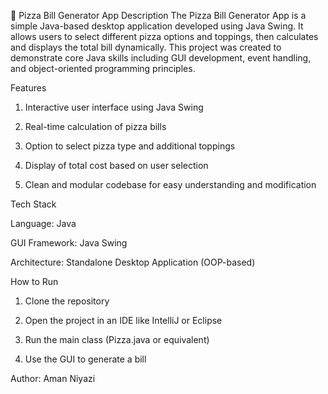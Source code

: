 🍕 Pizza Bill Generator App
Description
The Pizza Bill Generator App is a simple Java-based desktop application developed using Java Swing. It allows users to select different pizza options and toppings, then calculates and displays the total bill dynamically. This project was created to demonstrate core Java skills including GUI development, event handling, and object-oriented programming principles.

Features

1. Interactive user interface using Java Swing

2. Real-time calculation of pizza bills

3. Option to select pizza type and additional toppings

4. Display of total cost based on user selection

5. Clean and modular codebase for easy understanding and modification

Tech Stack

Language: Java

GUI Framework: Java Swing

Architecture: Standalone Desktop Application (OOP-based)

How to Run

1. Clone the repository

2. Open the project in an IDE like IntelliJ or Eclipse

3. Run the main class (Pizza.java or equivalent)

4. Use the GUI to generate a bill

Author: 
Aman Niyazi
